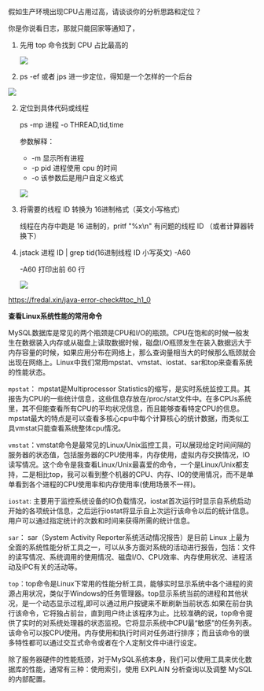 假如生产环境出现CPU占用过高，请谈谈你的分析思路和定位？

你是你说看日志，那就只能回家等通知了，



1. 先用 top 命令找到 CPU 占比最高的

   ![](https://tva1.sinaimg.cn/large/007S8ZIlly1gesbmulx11j316w0m4qdc.jpg)

2. ps -ef 或者 jps 进一步定位，得知是一个怎样的一个后台

![](https://tva1.sinaimg.cn/large/007S8ZIlly1gesbo6ikkdj31100d242b.jpg)

2. 定位到具体代码或线程

   ps -mp 进程 -o THREAD,tid,time

   参数解释：

   - -m 显示所有进程
   - -p pid 进程使用 cpu 的时间
   - -o 该参数后是用户自定义格式

   ![](https://tva1.sinaimg.cn/large/007S8ZIlly1gesbqgwjjvj30x80n8th3.jpg)

3. 将需要的线程 ID 转换为 16进制格式（英文小写格式）

   线程在内存中跑是 16 进制的，pritf "%x\n" 有问题的线程 ID （或者计算器转换下）

4. jstack 进程 ID | grep tid(16进制线程 ID 小写英文) -A60 

   -A60 打印出前 60 行

   ![](https://tva1.sinaimg.cn/large/007S8ZIlly1gesbvn06ypj31b80loap1.jpg)







https://fredal.xin/java-error-check#toc_h1_0





**查看Linux系统性能的常用命令**

MySQL数据库是常见的两个瓶颈是CPU和I/O的瓶颈。CPU在饱和的时候一般发生在数据装入内存或从磁盘上读取数据时候，磁盘I/O瓶颈发生在装入数据远大于内存容量的时候，如果应用分布在网络上，那么查询量相当大的时候那么瓶颈就会出现在网络上。Linux中我们常用mpstat、vmstat、iostat、sar和top来查看系统的性能状态。

`mpstat`： mpstat是Multiprocessor Statistics的缩写，是实时系统监控工具。其报告为CPU的一些统计信息，这些信息存放在/proc/stat文件中。在多CPUs系统里，其不但能查看所有CPU的平均状况信息，而且能够查看特定CPU的信息。mpstat最大的特点是可以查看多核心cpu中每个计算核心的统计数据，而类似工具vmstat只能查看系统整体cpu情况。

`vmstat`：vmstat命令是最常见的Linux/Unix监控工具，可以展现给定时间间隔的服务器的状态值，包括服务器的CPU使用率，内存使用，虚拟内存交换情况，IO读写情况。这个命令是我查看Linux/Unix最喜爱的命令，一个是Linux/Unix都支持，二是相比top，我可以看到整个机器的CPU、内存、IO的使用情况，而不是单单看到各个进程的CPU使用率和内存使用率(使用场景不一样)。

`iostat`: 主要用于监控系统设备的IO负载情况，iostat首次运行时显示自系统启动开始的各项统计信息，之后运行iostat将显示自上次运行该命令以后的统计信息。用户可以通过指定统计的次数和时间来获得所需的统计信息。

`sar`： sar（System Activity Reporter系统活动情况报告）是目前 Linux 上最为全面的系统性能分析工具之一，可以从多方面对系统的活动进行报告，包括：文件的读写情况、系统调用的使用情况、磁盘I/O、CPU效率、内存使用状况、进程活动及IPC有关的活动等。

`top`：top命令是Linux下常用的性能分析工具，能够实时显示系统中各个进程的资源占用状况，类似于Windows的任务管理器。top显示系统当前的进程和其他状况，是一个动态显示过程,即可以通过用户按键来不断刷新当前状态.如果在前台执行该命令，它将独占前台，直到用户终止该程序为止。比较准确的说，top命令提供了实时的对系统处理器的状态监视。它将显示系统中CPU最“敏感”的任务列表。该命令可以按CPU使用。内存使用和执行时间对任务进行排序；而且该命令的很多特性都可以通过交互式命令或者在个人定制文件中进行设定。

除了服务器硬件的性能瓶颈，对于MySQL系统本身，我们可以使用工具来优化数据库的性能，通常有三种：使用索引，使用 EXPLAIN 分析查询以及调整 MySQL 的内部配置。